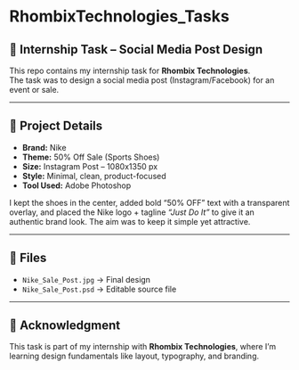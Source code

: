 # RhombixTechnologies_Tasks

## 🎨 Internship Task – Social Media Post Design
This repo contains my internship task for **Rhombix Technologies**.  
The task was to design a social media post (Instagram/Facebook) for an event or sale.  

---

## 📌 Project Details
- **Brand:** Nike  
- **Theme:** 50% Off Sale (Sports Shoes)  
- **Size:** Instagram Post – 1080x1350 px  
- **Style:** Minimal, clean, product-focused  
- **Tool Used:** Adobe Photoshop  

I kept the shoes in the center, added bold “50% OFF” text with a transparent overlay, and placed the Nike logo + tagline *“Just Do It”* to give it an authentic brand look. The aim was to keep it simple yet attractive.  

---

## 📂 Files
- `Nike_Sale_Post.jpg` → Final design  
- `Nike_Sale_Post.psd` → Editable source file  

---

## 🙌 Acknowledgment
This task is part of my internship with **Rhombix Technologies**, where I’m learning design fundamentals like layout, typography, and branding.  

